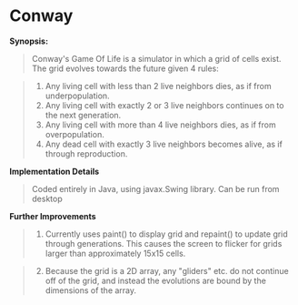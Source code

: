 # Conway


**Synopsis:**

>Conway's Game Of Life is a simulator in which a grid of cells exist. The grid evolves towards the future given 4 rules:

>1. Any living cell with less than 2 live neighbors dies, as if from underpopulation.
>2. Any living cell with exactly 2 or 3 live neighbors continues on to the next generation.
>3. Any living cell with more than 4 live neighbors dies, as if from overpopulation.
>4. Any dead cell with exactly 3 live neighbors becomes alive, as if through reproduction.


**Implementation Details**
> Coded entirely in Java, using javax.Swing library. Can be run from desktop


**Further Improvements**
>1. Currently uses paint() to display grid and repaint() to update grid through generations. This causes the screen to flicker 
> for grids larger than approximately 15x15 cells.

>2. Because the grid is a 2D array, any "gliders" etc. do not continue off of the grid, and instead the evolutions are bound by 
>   the dimensions of the array.
